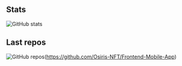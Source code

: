 ## Stats
![GitHub stats](https://github-readme-stats.vercel.app/api?username=elise-rey&show_icons=true&theme=tokyonight&count_private=true&include_all_commits=true&hide=stars,issues)

## Last repos
![GitHub repos](https://github-readme-stats.vercel.app/api/pin/?username=elise-rey&repo=Frontend-Mobile-App&show_owner=true&theme=tokyonight)(https://github.com/Osiris-NFT/Frontend-Mobile-App)


<!--
Here are some ideas to get you started:

- 🔭 I’m currently working on ...
- 🌱 I’m currently learning ...
- 👯 I’m looking to collaborate on ...
- 🤔 I’m looking for help with ...
- 💬 Ask me about ...
- 📫 How to reach me: ...
- 😄 Pronouns: ...
- ⚡ Fun fact: ...
-->
